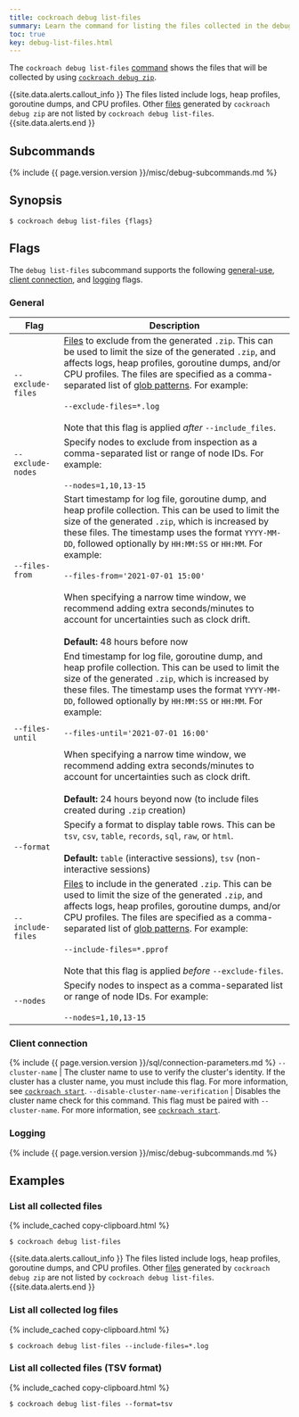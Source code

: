 ```yaml
---
title: cockroach debug list-files
summary: Learn the command for listing the files collected in the debug zip.
toc: true
key: debug-list-files.html
---
```


The `cockroach debug list-files` [command](cockroach-commands.html) shows the files that will be collected by using [`cockroach debug zip`](cockroach-debug-zip.html).

{{site.data.alerts.callout_info }}
The files listed include logs, heap profiles, goroutine dumps, and CPU profiles. Other [files](cockroach-debug-zip.html#files) generated by `cockroach debug zip` are not listed by `cockroach debug list-files`.
{{site.data.alerts.end }}

## Subcommands

{% include {{ page.version.version }}/misc/debug-subcommands.md %}

## Synopsis

~~~ shell
$ cockroach debug list-files {flags}
~~~

## Flags

The `debug list-files` subcommand supports the following [general-use](#general), [client connection](#client-connection), and [logging](#logging) flags.

### General

Flag | Description
-----|-----------
`--exclude-files` | [Files](cockroach-debug-zip.html#files) to exclude from the generated `.zip`. This can be used to limit the size of the generated `.zip`, and affects logs, heap profiles, goroutine dumps, and/or CPU profiles. The files are specified as a comma-separated list of [glob patterns](https://en.wikipedia.org/wiki/Glob_(programming)). For example:<br /><br />`--exclude-files=*.log`<br /><br />Note that this flag is applied _after_ `--include_files`.
`--exclude-nodes` | Specify nodes to exclude from inspection as a comma-separated list or range of node IDs. For example:<br /><br />`--nodes=1,10,13-15`
`--files-from` | Start timestamp for log file, goroutine dump, and heap profile collection. This can be used to limit the size of the generated `.zip`, which is increased by these files. The timestamp uses the format `YYYY-MM-DD`, followed optionally by `HH:MM:SS` or `HH:MM`. For example:<br /><br />`--files-from='2021-07-01 15:00'`<br /><br />When specifying a narrow time window, we recommend adding extra seconds/minutes to account for uncertainties such as clock drift.<br /><br />**Default:** 48 hours before now
`--files-until` | End timestamp for log file, goroutine dump, and heap profile collection. This can be used to limit the size of the generated `.zip`, which is increased by these files. The timestamp uses the format `YYYY-MM-DD`, followed optionally by `HH:MM:SS` or `HH:MM`. For example:<br /><br />`--files-until='2021-07-01 16:00'`<br /><br />When specifying a narrow time window, we recommend adding extra seconds/minutes to account for uncertainties such as clock drift.<br /><br />**Default:** 24 hours beyond now (to include files created during `.zip` creation)
`--format` | Specify a format to display table rows. This can be `tsv`, `csv`, `table`, `records`, `sql`, `raw`, or `html`.<br /><br />**Default:** `table` (interactive sessions), `tsv` (non-interactive sessions)
`--include-files` | [Files](cockroach-debug-zip.html#files) to include in the generated `.zip`. This can be used to limit the size of the generated `.zip`, and affects logs, heap profiles, goroutine dumps, and/or CPU profiles. The files are specified as a comma-separated list of [glob patterns](https://en.wikipedia.org/wiki/Glob_(programming)). For example:<br /><br />`--include-files=*.pprof`<br /><br />Note that this flag is applied _before_ `--exclude-files`.
`--nodes` | Specify nodes to inspect as a comma-separated list or range of node IDs. For example:<br /><br />`--nodes=1,10,13-15`

### Client connection

{% include {{ page.version.version }}/sql/connection-parameters.md %}
`--cluster-name` | The cluster name to use to verify the cluster's identity. If the cluster has a cluster name, you must include this flag. For more information, see [`cockroach start`](cockroach-start.html#general).
`--disable-cluster-name-verification` | Disables the cluster name check for this command. This flag must be paired with `--cluster-name`. For more information, see [`cockroach start`](cockroach-start.html#general).

### Logging

{% include {{ page.version.version }}/misc/debug-subcommands.md %}

## Examples

### List all collected files 

{% include_cached copy-clipboard.html %}
~~~ shell
$ cockroach debug list-files
~~~

{{site.data.alerts.callout_info }}
The files listed include logs, heap profiles, goroutine dumps, and CPU profiles. Other [files](cockroach-debug-zip.html#files) generated by `cockroach debug zip` are not listed by `cockroach debug list-files`.
{{site.data.alerts.end }}

### List all collected log files

{% include_cached copy-clipboard.html %}
~~~ shell
$ cockroach debug list-files --include-files=*.log
~~~

### List all collected files (TSV format)

{% include_cached copy-clipboard.html %}
~~~ shell
$ cockroach debug list-files --format=tsv
~~~